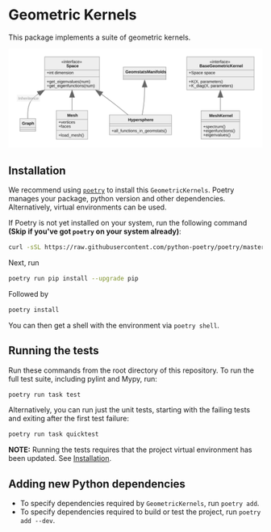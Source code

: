 # Geometric Kernels

This package implements a suite of geometric kernels.

<img alt="class diagram" src="class_diagram.svg">

## Installation

We recommend using [`poetry`](https://python-poetry.org/) to install this `GeometricKernels`. Poetry manages your package, python version and other dependencies. Alternatively, virtual environments can be used.

If Poetry is not yet installed on your system, run the following command
**(Skip if you've got `poetry` on your system already)**:
```bash
curl -sSL https://raw.githubusercontent.com/python-poetry/poetry/master/get-poetry.py | python -
```
Next, run
```bash
poetry run pip install --upgrade pip
```
Followed by
```bash
poetry install
```
You can then get a shell with the environment via `poetry shell`.

## Running the tests

Run these commands from the root directory of this repository. 
To run the full test suite, including pylint and Mypy, run: 

```bash
poetry run task test
```

Alternatively, you can run just the unit tests, starting with the failing tests and exiting after
the first test failure:

```bash
poetry run task quicktest
```

**NOTE:** Running the tests requires
that the project virtual environment has been updated. See [Installation](#Installation).

## Adding new Python dependencies

- To specify dependencies required by `GeometricKernels`, run `poetry add`.
- To specify dependencies required to build or test the project, run `poetry add --dev`.
